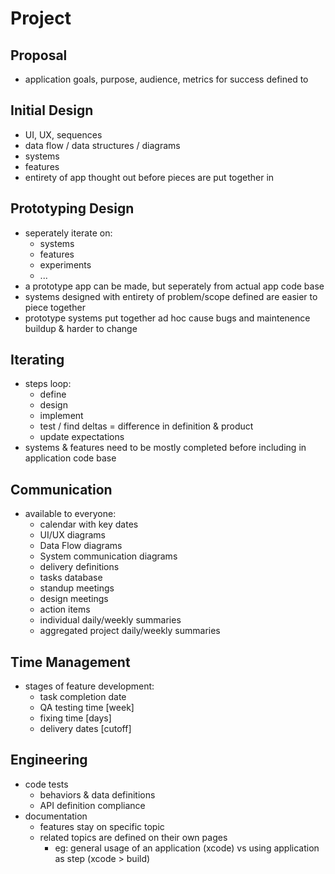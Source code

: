 # Project





## Proposal
- application goals, purpose, audience, metrics for success defined to 


## Initial Design

- UI, UX, sequences
- data flow / data structures / diagrams
- systems
- features
- entirety of app thought out before pieces are put together in 


## Prototyping Design

- seperately iterate on:
	- systems
	- features
	- experiments
	- ...
- a prototype app can be made, but seperately from actual app code base
- systems designed with entirety of problem/scope defined are easier to piece together
- prototype systems put together ad hoc cause bugs and maintenence buildup & harder to change

## Iterating

- steps loop:
	- define
	- design
	- implement
	- test / find deltas = difference in definition & product
	- update expectations
- systems & features need to be mostly completed before including in application code base


## Communication

- available to everyone:
	- calendar with key dates
	- UI/UX diagrams
	- Data Flow diagrams
	- System communication diagrams
	- delivery definitions
	- tasks database
	- standup meetings
	- design meetings
	- action items
	- individual daily/weekly summaries
	- aggregated project daily/weekly summaries



## Time Management

- stages of feature development:
	- task completion date
	- QA testing time [week]
	- fixing time [days]
	- delivery dates [cutoff]


## Engineering

- code tests
	- behaviors & data definitions
	- API definition compliance
- documentation
	- features stay on specific topic
	- related topics are defined on their own pages
		- eg: general usage of an application (xcode) vs using application as step (xcode > build)


























